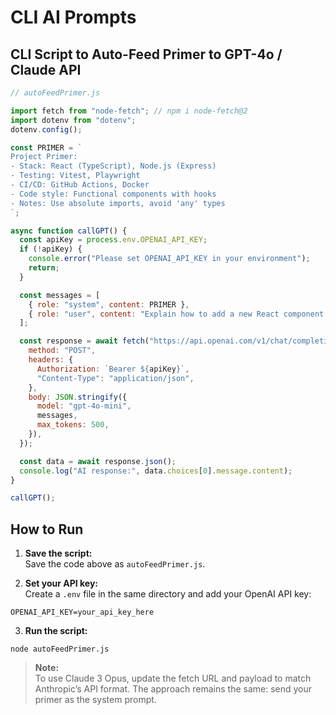 # CLI AI Prompts

## CLI Script to Auto-Feed Primer to GPT-4o / Claude API

```js
// autoFeedPrimer.js

import fetch from "node-fetch"; // npm i node-fetch@2
import dotenv from "dotenv";
dotenv.config();

const PRIMER = `
Project Primer:
- Stack: React (TypeScript), Node.js (Express)
- Testing: Vitest, Playwright
- CI/CD: GitHub Actions, Docker
- Code style: Functional components with hooks
- Notes: Use absolute imports, avoid 'any' types
`;

async function callGPT() {
  const apiKey = process.env.OPENAI_API_KEY;
  if (!apiKey) {
    console.error("Please set OPENAI_API_KEY in your environment");
    return;
  }

  const messages = [
    { role: "system", content: PRIMER },
    { role: "user", content: "Explain how to add a new React component." },
  ];

  const response = await fetch("https://api.openai.com/v1/chat/completions", {
    method: "POST",
    headers: {
      Authorization: `Bearer ${apiKey}`,
      "Content-Type": "application/json",
    },
    body: JSON.stringify({
      model: "gpt-4o-mini",
      messages,
      max_tokens: 500,
    }),
  });

  const data = await response.json();
  console.log("AI response:", data.choices[0].message.content);
}

callGPT();
```

## How to Run

1. **Save the script:**  
  Save the code above as `autoFeedPrimer.js`.

2. **Set your API key:**  
  Create a `.env` file in the same directory and add your OpenAI API key:
  ```
  OPENAI_API_KEY=your_api_key_here
  ```

3. **Run the script:**  
  ```
  node autoFeedPrimer.js
  ```

> **Note:**  
> To use Claude 3 Opus, update the fetch URL and payload to match Anthropic’s API format. The approach remains the same: send your primer as the system prompt.
